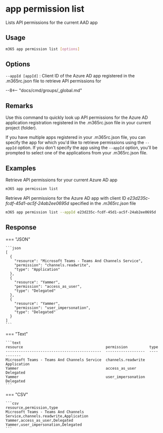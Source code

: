 # app permission list

Lists API permissions for the current AAD app

## Usage

```sh
m365 app permission list [options]
```

## Options

`--appId [appId]`
: Client ID of the Azure AD app registered in the .m365rc.json file to retrieve API permissions for

--8<-- "docs/cmd/groups/_global.md"

## Remarks

Use this command to quickly look up API permissions for the Azure AD application registration registered in the .m365rc.json file in your current project (folder).

If you have multiple apps registered in your .m365rc.json file, you can specify the app for which you'd like to retrieve permissions using the `--appId` option. If you don't specify the app using the `--appId` option, you'll be prompted to select one of the applications from your .m365rc.json file.

## Examples

Retrieve API permissions for your current Azure AD app

```sh
m365 app permission list
```

Retrieve API permissions for the Azure AD app with client ID _e23d235c-fcdf-45d1-ac5f-24ab2ee0695d_ specified in the _.m365rc.json_ file

```sh
m365 app permission list --appId e23d235c-fcdf-45d1-ac5f-24ab2ee0695d
```

## Response

=== "JSON"

    ```json
    [
      {
        "resource": "Microsoft Teams - Teams And Channels Service",
        "permission": "channels.readwrite",
        "type": "Application"
      },
      {
        "resource": "Yammer",
        "permission": "access_as_user",
        "type": "Delegated"
      },
      {
        "resource": "Yammer",
        "permission": "user_impersonation",
        "type": "Delegated"
      }
    ]
    ```

=== "Text"

    ```text
    resource                                      permission          type
    --------------------------------------------  ------------------  -----------
    Microsoft Teams - Teams And Channels Service  channels.readwrite  Application
    Yammer                                        access_as_user      Delegated
    Yammer                                        user_impersonation  Delegated
    ```

=== "CSV"

    ```csv
    resource,permission,type
    Microsoft Teams - Teams And Channels Service,channels.readwrite,Application
    Yammer,access_as_user,Delegated
    Yammer,user_impersonation,Delegated
    ```
